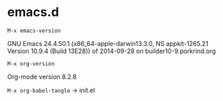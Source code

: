 emacs.d
=======

`M-x emacs-version`

GNU Emacs 24.4.50.1 (x86_64-apple-darwin13.3.0, NS appkit-1265.21 Version 10.9.4 (Build 13E28)) of 2014-09-28 on builder10-9.porkrind.org


`M-x org-version`

Org-mode version 8.2.8


`M-x org-babel-tangle` -> init.el
